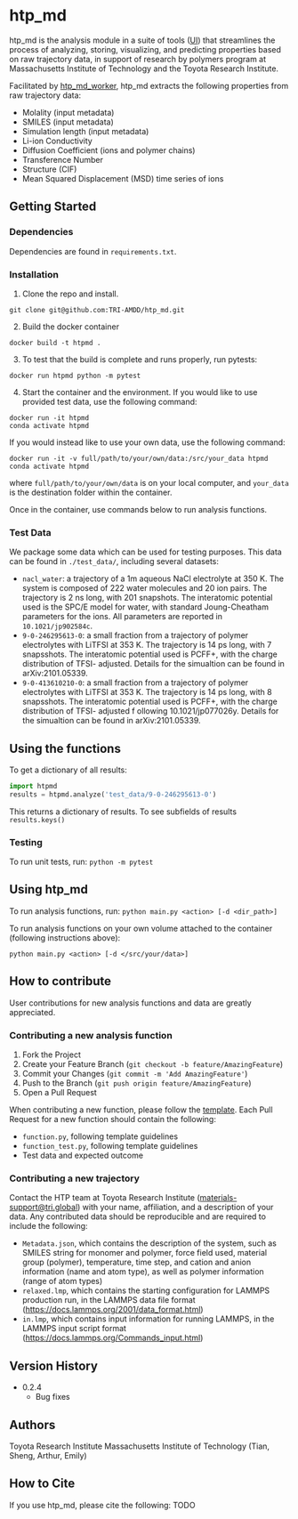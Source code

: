 # htp_md
htp_md is the analysis module in a suite of tools ([UI](htpmd.matr.io)) that streamlines the process of analyzing, storing, visualizing, and predicting properties based on raw trajectory data, in support of research by polymers program at Massachusetts Institute of Technology and the Toyota Research Institute.

Facilitated by [htp_md_worker](https://github.com/tri-amdd/htp_md_worker), htp_md extracts the following properties from raw trajectory data:
* Molality (input metadata)
* SMILES (input metadata)
* Simulation length (input metadata) 
* Li-ion Conductivity
* Diffusion Coefficient (ions and polymer chains)
* Transference Number
* Structure (CIF)
* Mean Squared Displacement (MSD) time series of ions

## Getting Started
### Dependencies
Dependencies are found in `requirements.txt`. 

### Installation
1. Clone the repo and install.
```
git clone git@github.com:TRI-AMDD/htp_md.git
```
2. Build the docker container
```
docker build -t htpmd .
```
3. To test that the build is complete and runs properly, run pytests:
```
docker run htpmd python -m pytest
```

4. Start the container and the environment. If you would like to use provided test data, use the following command:
```
docker run -it htpmd
conda activate htpmd
```
If you would instead like to use your own data, use the following command:
```
docker run -it -v full/path/to/your/own/data:/src/your_data htpmd
conda activate htpmd
```
where `full/path/to/your/own/data` is on your local computer, and `your_data` is the destination folder within the container. 

Once in the container, use commands below to run analysis functions. 

### Test Data 
We package some data which can be used for testing purposes. This data can be found in `./test_data/`, including several datasets: 
- `nacl_water`: a trajectory of a 1m aqueous NaCl electrolyte at 350 K. The system is composed of 222 water molecules and 20 ion pairs. The trajectory is 2 ns long, with 201 snapshots. The interatomic potential used is the SPC/E model for water, with standard Joung-Cheatham parameters for the ions. All parameters are reported in `10.1021/jp902584c`. 
- `9-0-246295613-0`: a small fraction from a trajectory of polymer electrolytes with LiTFSI at 353 K. The trajectory is 14 ps long, with 7 snapsshots. The interatomic potential used is PCFF+, with the charge distribution of TFSI- adjusted. Details for the simualtion can be found in arXiv:2101.05339. 
- `9-0-413610210-0`: a small fraction from a trajectory of polymer electrolytes with LiTFSI at 353 K. The trajectory is 14 ps long, with 8 snapsshots. The interatomic potential used is PCFF+, with the charge distribution of TFSI- adjusted f
ollowing 10.1021/jp077026y. Details for the simualtion can be found in arXiv:2101.05339.

## Using the functions
To get a dictionary of all results:

```python
import htpmd
results = htpmd.analyze('test_data/9-0-246295613-0')
```
This returns a dictionary of results. To see subfields of results
`results.keys()`


### Testing
To run unit tests, run:
`python -m pytest` 

## Using htp_md
To run analysis functions, run:
`python main.py <action> [-d <dir_path>]`

To run analysis functions on your own volume attached to the container (following instructions above):
```
python main.py <action> [-d </src/your/data>]
```

## How to contribute
User contributions for new analysis functions and data are greatly appreciated. 

### Contributing a new analysis function
1. Fork the Project
2. Create your Feature Branch (`git checkout -b feature/AmazingFeature`)
3. Commit your Changes (`git commit -m 'Add AmazingFeature'`)
4. Push to the Branch (`git push origin feature/AmazingFeature`)
5. Open a Pull Request

When contributing a new function, please follow the [template](https://github.com/TRI-AMDD/htp_md/blob/master/src/htpmd/shared/template.py). Each Pull Request for a new function should contain the following:
* `function.py`, following template guidelines
* `function_test.py`, following template guidelines
* Test data and expected outcome

### Contributing a new trajectory
Contact the HTP team at Toyota Research Institute (materials-support@tri.global) with your name, affiliation, and a description of your data. Any contributed data should be reproducible and are required to include the following:
* `Metadata.json`, which contains the description of the system, such as SMILES string for monomer and polymer, force field used, material group (polymer), temperature, time step, and cation and anion information (name and atom type), as well as polymer information (range of atom types)
* `relaxed.lmp`, which contains the starting configuration for LAMMPS production run, in the LAMMPS data file format (https://docs.lammps.org/2001/data_format.html)
* `in.lmp`, which contains input information for running LAMMPS, in the LAMMPS input script format (https://docs.lammps.org/Commands_input.html)

## Version History
* 0.2.4
    * Bug fixes

## Authors
Toyota Research Institute
Massachusetts Institute of Technology (Tian, Sheng, Arthur, Emily)

## How to Cite
If you use htp_md, please cite the following: TODO
